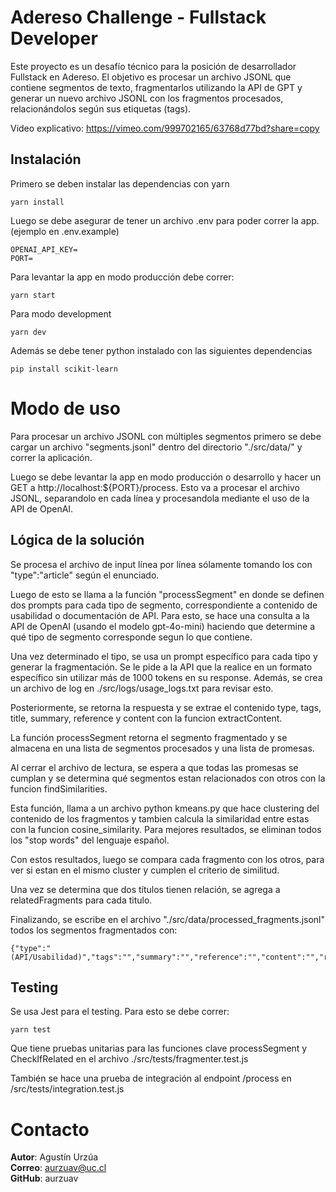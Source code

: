 # Adereso Challenge - Fullstack Developer

Este proyecto es un desafío técnico para la posición de desarrollador Fullstack en Adereso. El objetivo es procesar un archivo JSONL que contiene segmentos de texto, fragmentarlos utilizando la API de GPT y generar un nuevo archivo JSONL con los fragmentos procesados, relacionándolos según sus etiquetas (tags).

Video explicativo: https://vimeo.com/999702165/63768d77bd?share=copy

## Instalación

Primero se deben instalar las dependencias con yarn

```
yarn install
```

Luego se debe asegurar de tener un archivo .env para poder correr la app. (ejemplo en .env.example)

```
OPENAI_API_KEY=
PORT=
```

Para levantar la app en modo producción debe correr:

```
yarn start
```

Para modo development

```
yarn dev
```

Además se debe tener python instalado con las siguientes dependencias 

```
pip install scikit-learn
```

# Modo de uso

Para procesar un archivo JSONL con múltiples segmentos primero se debe cargar un archivo "segments.jsonl" dentro del directorio "./src/data/" y correr la aplicación.

Luego se debe levantar la app en modo producción o desarrollo y hacer un GET a http://localhost:${PORT}/process. Esto va a procesar el archivo JSONL, separandolo en cada línea y procesandola mediante el uso de la API de OpenAI.

## Lógica de la solución

Se procesa el archivo de input línea por línea sólamente tomando los con "type":"article" según el enunciado.

Luego de esto se llama a la función "processSegment" en donde se definen dos prompts para cada tipo de segmento, correspondiente a contenido de usabilidad o documentación de API. Para esto, se hace una consulta a la API de OpenAI (usando el modelo gpt-4o-mini) haciendo que determine a qué tipo de segmento corresponde segun lo que contiene.

Una vez determinado el tipo, se usa un prompt específico para cada tipo y generar la fragmentación. Se le pide a la API que la realice en un formato específico sin utilizar más de 1000 tokens en su response. Además, se crea un archivo de log en ./src/logs/usage_logs.txt para revisar esto.

Posteriormente, se retorna la respuesta y se extrae el contenido type, tags, title, summary, reference y content con la funcion extractContent.

La función processSegment retorna el segmento fragmentado y se almacena en una lista de segmentos procesados y una lista de promesas.

Al cerrar el archivo de lectura, se espera a que todas las promesas se cumplan y se determina qué segmentos estan relacionados con otros con la funcion findSimilarities.

Esta función, llama a un archivo python kmeans.py que hace clustering del contenido de los fragmentos y tambien calcula la similaridad entre estas con la funcion cosine_similarity. Para mejores resultados, se eliminan todos los "stop words" del lenguaje español.

Con estos resultados, luego se compara cada fragmento con los otros, para ver si estan en el mismo cluster y cumplen el criterio de similitud. 

Una vez se determina que dos títulos tienen relación, se agrega a relatedFragments para cada titulo.

Finalizando, se escribe en el archivo "./src/data/processed_fragments.jsonl" todos los segmentos fragmentados con:

```
{"type":"(API/Usabilidad)","tags":"","summary":"","reference":"","content":"","relatedFragments:""}
```

## Testing

Se usa Jest para el testing. Para esto se debe correr:

```
yarn test
```

Que tiene pruebas unitarias para las funciones clave processSegment y CheckIfRelated en el archivo ./src/tests/fragmenter.test.js

También se hace una prueba de integración al endpoint /process en /src/tests/integration.test.js

# Contacto

**Autor**: Agustín Urzúa  
**Correo**: aurzuav@uc.cl  
**GitHub**: aurzuav
